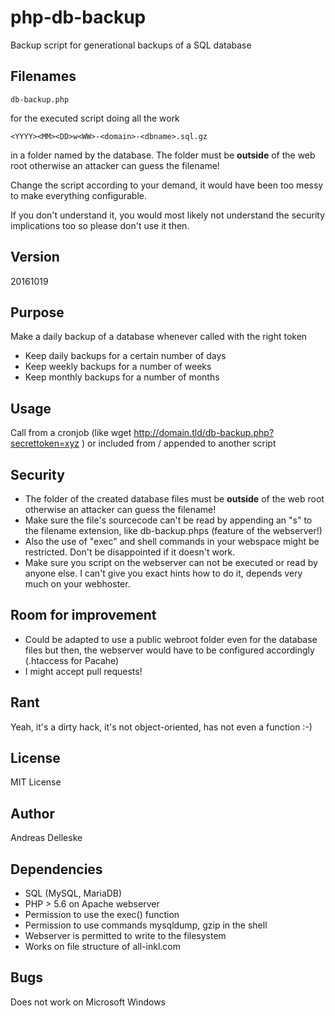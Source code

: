 # php-db-backup
Backup script for generational backups of a SQL database

## Filenames

```
db-backup.php
```

for the executed script doing all the work

```
<YYYY><MM><DD>w<WW>-<domain>-<dbname>.sql.gz 
```
in a folder named by the database. The folder must be **outside** of the web root otherwise an attacker can guess the filename!
  
Change the script according to your demand, it would have been too messy to make everything configurable.

If you don't understand it, you would most likely not understand the security implications too so please don't use it then.

## Version

20161019

## Purpose

Make a daily backup of a database whenever called with the right token

- Keep daily backups for a certain number of days
- Keep weekly backups for a number of weeks
- Keep monthly backups for a number of months

## Usage

Call from a cronjob (like wget http://domain.tld/db-backup.php?secrettoken=xyz ) or included from / appended to another script

## Security

- The folder of the created database files must be **outside** of the web root otherwise an attacker can guess the filename!
- Make sure the file's sourcecode can't be read by appending an "s" to the filename extension, like db-backup.phps (feature of the webserver!)
- Also the use of "exec" and shell commands in your webspace might be restricted. Don't be disappointed if it doesn't work.
- Make sure you script on the webserver can not be executed or read by anyone else. I can't give you exact hints how to do it, depends very much on your webhoster.

## Room for improvement

- Could be adapted to use a public webroot folder even for the database files but then, the webserver would have to be configured accordingly (.htaccess for Pacahe)
- I might accept pull requests!

## Rant

Yeah, it's a dirty hack, it's not object-oriented, has not even a function :-)

## License

MIT License

## Author

Andreas Delleske

## Dependencies 

- SQL (MySQL, MariaDB)
- PHP > 5.6 on Apache webserver
- Permission to use the exec() function
- Permission to use commands mysqldump, gzip in the shell 
- Webserver is permitted to write to the filesystem
- Works on file structure of all-inkl.com

## Bugs

Does not work on Microsoft Windows
